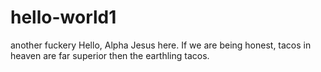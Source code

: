 # hello-world1
another fuckery
Hello, Alpha Jesus here. If we are being honest, tacos in heaven are far superior then the earthling tacos.
